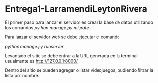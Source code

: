 # Entrega1-LarramendiLeytonRivera

El primer paso para lanzar el servidor es crear la base de datos utilizando los comandos
*python manage.py migrate*

Para lanzar el servidor web se debe ejecutar el comando

*python manage.py runserver*

Levantado el sitio se debe entrar a la URL generada en la terminal, usualmente es http://127.0.0.1:8000/
 

Dentro del sitio se pueden agregar o listar videojuegos, pudiendo filtrar la lista por nombre.

